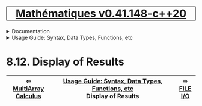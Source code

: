 [<h1 style='border: 2px solid; text-align: center'>Mathématiques v0.41.148-c++20</h1>](../../../README.md)

<details>

<summary>Documentation</summary>

# [Chapter  Documentation](../../README.md)<br>
Chapter 1. [License](../../license/README.md)<br>
Chapter 2. [About](../../about/README.md)<br>
Chapter 3. [Status & Release Notes](../../status-release/README.md)<br>
Chapter 4. [Development Schedule](../../development-schedule/README.md)<br>
Chapter 5. [Introduction with Examples](../../intro/README.md)<br>
Chapter 6. [Installation](../../installation/README.md)<br>
Chapter 7. [Your First Mathématiques Project](../../first-project/README.md)<br>
Chapter 8. _Usage Guide: Syntax, Data Types, Functions, etc_ <br>
Chapter 9. [Benchmarks](../../benchmarks/README.md)<br>
Chapter 10. [Tests](../../test/README.md)<br>
Chapter 11. [Developer Guide: Modifying and Extending Mathématiques](../../developer-guide/README.md)<br>


</details>



<details>

<summary>Usage Guide: Syntax, Data Types, Functions, etc</summary>

# [8. Usage Guide: Syntax, Data Types, Functions, etc](../README.md)<br>
8.1. [Usage Guide Notation](../notation/README.md)<br>
8.2. [Scalar Types (Real, Imaginary, Complex & Quaternion)](../numbers/README.md)<br>
8.3. [Container Types (Vector, Matrix & MultiArray)](../multiarrays/README.md)<br>
8.4. [Operators](../operators/README.md)<br>
8.5. [Functions](../functions/README.md)<br>
8.6. [Linear Algebra](../linear-algebra/README.md)<br>
8.7. [Indexing, Masks, and Sorting](../indexing-sorting/README.md)<br>
8.8. [Ranges and Grids](../ranges-grids/README.md)<br>
8.9. [Calculus](../calculus/README.md)<br>
8.10. [Vector Calculus](../vector-calculus/README.md)<br>
8.11. [MultiArray Calculus](../tensor-calculus/README.md)<br>
8.12. _Display of Results_ <br>
8.13. [FILE I/O](../file-io/README.md)<br>
8.14. [Debug Modes](../debug/README.md)<br>


</details>



# 8.12. Display of Results



| ⇦ <br />[MultiArray Calculus](../tensor-calculus/README.md)  | [Usage Guide: Syntax, Data Types, Functions, etc](../README.md)<br />Display of Results<br /><img width=1000/> | ⇨ <br />[FILE I/O](../file-io/README.md)   |
| ------------ | :-------------------------------: | ------------ |

